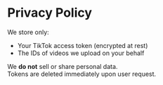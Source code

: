 ---
---
# Privacy Policy

We store only:
* Your TikTok access token (encrypted at rest)
* The IDs of videos we upload on your behalf

We **do not** sell or share personal data.  
Tokens are deleted immediately upon user request.
